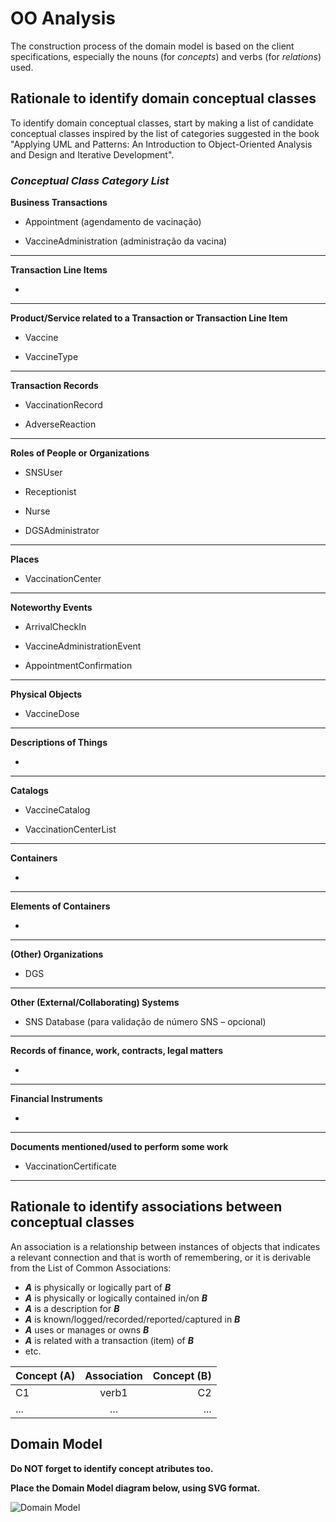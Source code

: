 # OO Analysis

The construction process of the domain model is based on the client specifications, especially the nouns (for _concepts_) and verbs (for _relations_) used. 

## Rationale to identify domain conceptual classes
To identify domain conceptual classes, start by making a list of candidate conceptual classes inspired by the list of categories suggested in the book "Applying UML and Patterns: An Introduction to Object-Oriented Analysis and Design and Iterative Development". 


### _Conceptual Class Category List_

**Business Transactions**

* Appointment (agendamento de vacinação)

* VaccineAdministration (administração da vacina)

---

**Transaction Line Items**

*

---

**Product/Service related to a Transaction or Transaction Line Item**

* Vaccine

* VaccineType

---

**Transaction Records**

* VaccinationRecord

* AdverseReaction

---  

**Roles of People or Organizations**

* SNSUser

* Receptionist

* Nurse

* DGSAdministrator

---

**Places**

* VaccinationCenter

---

**Noteworthy Events**

* ArrivalCheckIn

* VaccineAdministrationEvent

* AppointmentConfirmation

---

**Physical Objects**

* VaccineDose

---

**Descriptions of Things**

* 

---

**Catalogs**

* VaccineCatalog

* VaccinationCenterList

---

**Containers**

* 

---

**Elements of Containers**

* 

---

**(Other) Organizations**

* DGS

---

**Other (External/Collaborating) Systems**

* SNS Database (para validação de número SNS – opcional)

---

**Records of finance, work, contracts, legal matters**

* 

---

**Financial Instruments**

* 

---

**Documents mentioned/used to perform some work**

* VaccinationCertificate    

---


## Rationale to identify associations between conceptual classes

An association is a relationship between instances of objects that indicates a relevant connection and that is worth of remembering, or it is derivable from the List of Common Associations: 

* **_A_** is physically or logically part of **_B_**
* **_A_** is physically or logically contained in/on **_B_**
* **_A_** is a description for **_B_**
* **_A_** is known/logged/recorded/reported/captured in **_B_**
* **_A_** uses or manages or owns **_B_**
* **_A_** is related with a transaction (item) of **_B_**
* etc.


| Concept (A) 		|  Association   	|  Concept (B) |
|----------	   		|:-------------:		|------:       |
| C1  	| verb1    		 	| C2  |
| ...  	| ...    		 	| ...  |



## Domain Model

**Do NOT forget to identify concept atributes too.**

**Place the Domain Model diagram below, using SVG format.**

![Domain Model](svg/DM.svg)